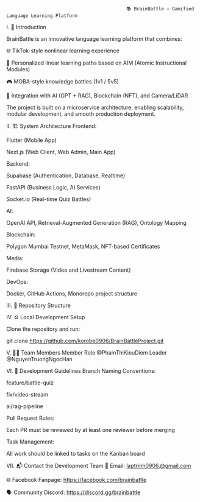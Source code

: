                                                 📚 BrainBattle – Gamified Language Learning Platform

I. 🎯 Introduction

BrainBattle is an innovative language learning platform that combines:

🌐 TikTok-style nonlinear learning experience

🧠 Personalized linear learning paths based on AIM (Atomic Instructional Modules)

🎮 MOBA-style knowledge battles (1v1 / 5v5)

🤖 Integration with AI (GPT + RAG), Blockchain (NFT), and Camera/LiDAR

The project is built on a microservice architecture, enabling scalability, modular development, and smooth production deployment.

II. 🏗 System Architecture
Frontend:

  Flutter (Mobile App)
  
  Next.js (Web Client, Web Admin, Main App)

Backend:

  Supabase (Authentication, Database, Realtime)
  
  FastAPI (Business Logic, AI Services)
  
  Socket.io (Real-time Quiz Battles)

AI:

  OpenAI API, Retrieval-Augmented Generation (RAG), Ontology Mapping

Blockchain:

  Polygon Mumbai Testnet, MetaMask, NFT-based Certificates

Media:

  Firebase Storage (Video and Livestream Content)

DevOps:

  Docker, GitHub Actions, Monorepo project structure

III. 📁 Repository Structure

IV. ⚙️ Local Development Setup

Clone the repository and run:

git clone https://github.com/korobe0906/BrainBattleProject.git

V. 🧑‍💻 Team Members
Member	Role
@PhamThiKieuDiem	Leader
@NguyenTruongNgocHan	

VI. 🚧 Development Guidelines
Branch Naming Conventions:

feature/battle-quiz

fix/video-stream

ai/rag-pipeline

Pull Request Rules:

Each PR must be reviewed by at least one reviewer before merging

Task Management:

All work should be linked to tasks on the Kanban board

VII. 📬 Contact the Development Team
📧 Email: laptrinh0906.@gmail.com

🌐 Facebook Fanpage: https://facebook.com/brainbattle

🗣️ Community Discord: https://discord.gg/brainbattle
